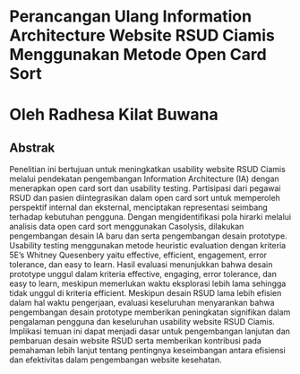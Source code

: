 # Perancangan Ulang Information Architecture Website RSUD Ciamis Menggunakan Metode Open Card Sort

# Oleh Radhesa Kilat Buwana

## Abstrak

Penelitian ini bertujuan untuk meningkatkan usability website RSUD Ciamis melalui pendekatan pengembangan Information Architecture (IA) dengan menerapkan open card sort dan usability testing. Partisipasi dari pegawai RSUD dan pasien diintegrasikan dalam open card sort untuk memperoleh perspektif internal dan eksternal, menciptakan representasi seimbang terhadap kebutuhan pengguna. Dengan mengidentifikasi pola hirarki melalui analisis data open card sort menggunakan Casolysis, dilakukan pengembangan desain IA baru dan serta pengembangan desain prototype. Usability testing menggunakan metode heuristic evaluation dengan kriteria 5E’s Whitney Quesenbery yaitu effective, efficient, engagement, error tolerance, dan easy to learn. Hasil evaluasi menunjukkan bahwa desain prototype unggul dalam kriteria effective, engaging, error tolerance, dan easy to learn, meskipun memerlukan waktu eksplorasi lebih lama sehingga tidak unggul di kriteria efficient. Meskipun desain RSUD lama lebih efisien dalam hal waktu pengerjaan, evaluasi keseluruhan menyarankan bahwa pengembangan desain prototype memberikan peningkatan signifikan dalam pengalaman pengguna dan keseluruhan usability website RSUD Ciamis. Implikasi temuan ini dapat menjadi dasar untuk pengembangan lanjutan dan pembaruan desain website RSUD serta memberikan kontribusi pada pemahaman lebih lanjut tentang pentingnya keseimbangan antara efisiensi dan efektivitas dalam pengembangan website kesehatan.
